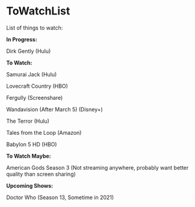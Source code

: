 # ToWatchList
List of things to watch:

**In Progress:**

Dirk Gently (Hulu)

**To Watch:**

Samurai Jack (Hulu)

Lovecraft Country (HBO)

Fergully (Screenshare)

Wandavision (After March 5) (Disney+)

The Terror (Hulu)

Tales from the Loop (Amazon)

Babylon 5 HD (HBO)

**To Watch Maybe:**

American Gods Season 3 (Not streaming anywhere, probably want better quality than screen sharing)

**Upcoming Shows:**

Doctor Who (Season 13, Sometime in 2021)

